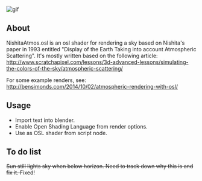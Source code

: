 ![gif](https://giant.gfycat.com/EarlyApprehensiveHowlermonkey.gif)

About
------

NishitaAtmos.osl is an osl shader for rendering a sky based on Nishita's paper in 1993 entitled "Display of the Earth Taking into account Atmospheric Scattering". It's mostly written based on the following article: http://www.scratchapixel.com/lessons/3d-advanced-lessons/simulating-the-colors-of-the-sky/atmospheric-scattering/

For some example renders, see: http://bensimonds.com/2014/10/02/atmospheric-rendering-with-osl/

Usage
-----

- Import text into blender.
- Enable Open Shading Language from render options.
- Use as OSL shader from script node.


To do list
----------
<del> Sun still lights sky when below horizon. Need to track down why this is and fix it. </del> Fixed!
	
